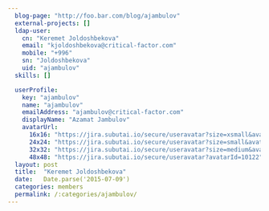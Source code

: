 ```yaml
---
  blog-page: "http://foo.bar.com/blog/ajambulov"
  external-projects: []
  ldap-user: 
    cn: "Keremet Joldoshbekova"
    email: "kjoldoshbekova@critical-factor.com"
    mobile: "+996"
    sn: "Joldoshbekova"
    uid: "ajambulov"
  skills: []

  userProfile: 
    key: "ajambulov"
    name: "ajambulov"
    emailAddress: "ajambulov@critical-factor.com"
    displayName: "Azamat Jambulov"
    avatarUrl: 
      16x16: "https://jira.subutai.io/secure/useravatar?size=xsmall&avatarId=10122"
      24x24: "https://jira.subutai.io/secure/useravatar?size=small&avatarId=10122"
      32x32: "https://jira.subutai.io/secure/useravatar?size=medium&avatarId=10122"
      48x48: "https://jira.subutai.io/secure/useravatar?avatarId=10122"
  layout: post
  title:  "Keremet Joldoshbekova"
  date:   Date.parse('2015-07-09')
  categories: members
  permalink: /:categories/ajambulov/
---
```

